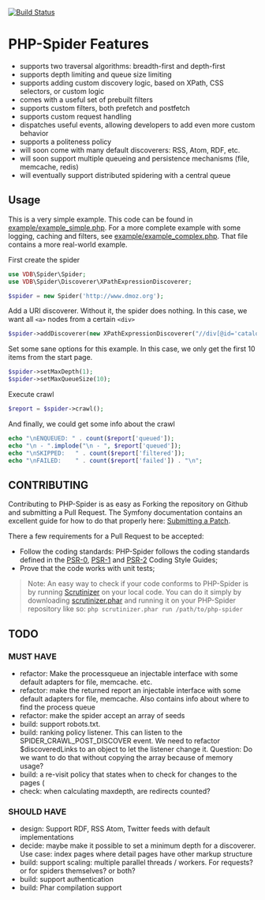 [![Build Status](https://travis-ci.org/matthijsvandenbos/php-spider.png?branch=master)](https://travis-ci.org/matthijsvandenbos/php-spider)

PHP-Spider Features
======
- supports two traversal algorithms: breadth-first and depth-first
- supports depth limiting and queue size limiting
- supports adding custom discovery logic, based on XPath, CSS selectors, or custom logic
- comes with a useful set of prebuilt filters
- supports custom filters, both prefetch and postfetch
- supports custom request handling
- dispatches useful events, allowing developers to add even more custom behavior
- supports a politeness policy
- will soon come with many default discoverers: RSS, Atom, RDF, etc.
- will soon support multiple queueing and persistence mechanisms (file, memcache, redis)
- will eventually support distributed spidering with a central queue

Usage
-----
This is a very simple example. This code can be found in [example/example_simple.php](https://github.com/matthijsvandenbos/php-spider/blob/master/example/example_simple.php). For a more complete example with
some logging, caching and filters, see [example/example_complex.php](https://github.com/matthijsvandenbos/php-spider/blob/master/example/example_complex.php). That file contains a more real-world example.

First create the spider
```php
use VDB\Spider\Spider;
use VDB\Spider\Discoverer\XPathExpressionDiscoverer;

$spider = new Spider('http://www.dmoz.org');
```
Add a URI discoverer. Without it, the spider does nothing. In this case, we want all `<a>` nodes from a certain `<div>`

```php
$spider->addDiscoverer(new XPathExpressionDiscoverer("//div[@id='catalogs']//a"));
```
Set some sane options for this example. In this case, we only get the first 10 items from the start page.
```php
$spider->setMaxDepth(1);
$spider->setMaxQueueSize(10);
```
Execute crawl
```php
$report = $spider->crawl();
```
And finally, we could get some info about the crawl
```php
echo "\nENQUEUED: " . count($report['queued']);
echo "\n - ".implode("\n - ", $report['queued']);
echo "\nSKIPPED:   " . count($report['filtered']);
echo "\nFAILED:    " . count($report['failed']) . "\n";
```
CONTRIBUTING
------------
Contributing to PHP-Spider is as easy as Forking the repository on Github and submitting a Pull Request. 
The Symfony documentation contains an excellent guide for how to do that properly here: [Submitting a Patch](http://symfony.com/doc/current/contributing/code/patches.html#step-1-setup-your-environment).

There a few requirements for a Pull Request to be accepted:
- Follow the coding standards: PHP-Spider follows the coding standards defined in the [PSR-0](https://github.com/php-fig/fig-standards/blob/master/accepted/PSR-0.md), [PSR-1](https://github.com/php-fig/fig-standards/blob/master/accepted/PSR-1-basic-coding-standard.md) and [PSR-2](https://github.com/php-fig/fig-standards/blob/master/accepted/PSR-2-coding-style-guide.md) Coding Style Guides;
- Prove that the code works with unit tests;

> Note: An easy way to check if your code conforms to PHP-Spider is by running [Scrutinizer](https://scrutinizer-ci.com/) on your local code. You can do it simply by downloading [scrutinizer.phar](https://scrutinizer-ci.com/scrutinizer.phar) and running it on your PHP-Spider repository like so: `php scrutinizer.phar run /path/to/php-spider`

TODO
----
### MUST HAVE

- refactor: Make the processqueue an injectable interface with some default adapters for file, memcache. etc.
- refactor: make the returned report an injectable interface with some default adapters for file, memcache. Also contains info about where to find the process queue
- refactor: make the spider accept an array of seeds
- build: support robots.txt.
- build: ranking policy listener. This can listen to the SPIDER_CRAWL_POST_DISCOVER event. We need to refactor $discoveredLinks to an object to let the listener change it. Question: Do we want to do that without copying the array because of memory usage?
- build: a re-visit policy that states when to check for changes to the pages (
- check: when calculating maxdepth, are redirects counted?

### SHOULD HAVE

- design: Support RDF, RSS Atom, Twitter feeds with default implementations
- decide: maybe make it possible to set a minimum depth for a discoverer.  Use case: index pages where detail pages have other markup structure
- build: support scaling: multiple parallel threads / workers. For requests? or for spiders themselves? or both?
- build: support authentication
- build: Phar compilation support
